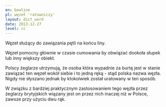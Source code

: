 ```yaml
---
en: bowline
pl: węzeł 'ratowniczy'
layout: dict_word
date: 2013-12-27
level: cc
---
```


Węzeł służący do zawiązania pętli na końcu liny.  

Węzeł pomocny głównie w czasie cumowania by obwiązać dookoła słupek lub inny większy obiekt.  

Polscy żeglarze utrzymują, że osoba która wypadnie za burtę jest w stanie zawiązać ten węzeł wokół siebie i to jedną ręką - stąd polska nazwa węzła.
Nigdy nie słyszano jednak by ktokolwiek został uratowany w ten sposób.

W związku z bardziej praktycznym zastosowaniem tego węzła przez żeglarzy brytyjskich wiązany jest on przez nich inaczej niż w Polsce, zawsze przy użyciu dwu rąk.